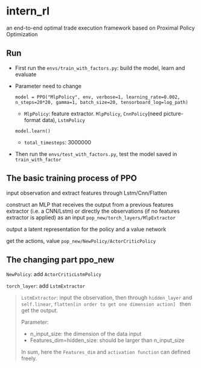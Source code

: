 # intern_rl
an end-to-end optimal trade execution framework based on Proximal Policy Optimization

## Run

* First run the `envs/train_with_factors.py`: build the model, learn and evaluate

* Parameter need to change

  `model = PPO("MlpPolicy", env, verbose=1, learning_rate=0.002, n_steps=20*20, gamma=1, batch_size=20, tensorboard_log=log_path)`

  * `MlpPolicy`: feature extractor.    `MlpPolicy`, `CnnPolicy`(need picture-format data), `LstmPolicy`

    

  `model.learn()`

  * `total_timesteps`: 3000000

  

* Then run the `envs/test_with_factors.py`, test the model saved in `train_with_factor`



## The basic training process of PPO

input observation and extract features through Lstm/Cnn/Flatten 

construct an MLP that receives the output from a previous features extractor (i.e. a CNN/Lstm) or directly the observations (if no features extractor is applied) as an input    `pop_new/torch_layers/MlpExtractor`

output a latent representation for the policy and a value network

get the actions, value    `pop_new/NewPolicy/ActorCriticPolicy`




## The changing part ppo_new

`NewPolicy`: add `ActorCriticLstmPolicy`

`torch_layer`: add `LstmExtractor`

> `LstmExtractor`: input the observation, then through `hidden_layer` and `self.linear`, `flatten[in order to get one dimension action] ` then get the output. 
>
> Parameter:
>
> * n_input_size: the dimension of the data input
> * Features_dim=hidden_size: should be larger than n_input_size
>
> In sum, here the `Features_dim` and `activation function` can defined freely.





